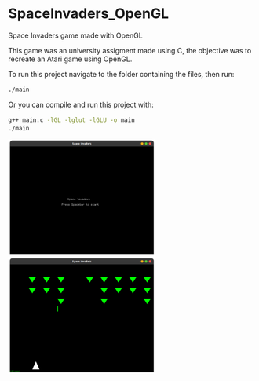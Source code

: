 # SpaceInvaders_OpenGL
Space Invaders game made with OpenGL

This game was an university assigment made using C, the objective was to recreate an Atari game using OpenGL.

To run this project navigate to the folder containing the files, then run:

```sh
./main
```

Or you can compile and run this project with:

```sh
g++ main.c -lGL -lglut -lGLU -o main
./main
```


<img src="prints/Starting_screen.png" alt="drawing" width="300"/> <img src="prints/Game_screen.png"  width="300"/> 
